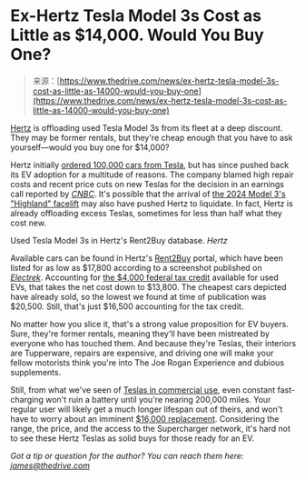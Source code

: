 <!--yml
category: 未分类
date: 2024-05-27 14:54:53
-->

# Ex-Hertz Tesla Model 3s Cost as Little as $14,000\. Would You Buy One?

> 来源：[https://www.thedrive.com/news/ex-hertz-tesla-model-3s-cost-as-little-as-14000-would-you-buy-one](https://www.thedrive.com/news/ex-hertz-tesla-model-3s-cost-as-little-as-14000-would-you-buy-one)

[Hertz](https://www.thedrive.com/news/hertz-is-still-having-rental-car-customers-wrongfully-arrested-lawsuit-claims) is offloading used Tesla Model 3s from its fleet at a deep discount. They may be former rentals, but they're cheap enough that you have to ask yourself—would you buy one for $14,000?

Hertz initially [ordered 100,000 cars from Tesla](https://www.thedrive.com/news/42862/hertz-just-ordered-100000-teslas-in-supposed-4-2b-deal), but has since pushed back its EV adoption for a multitude of reasons. The company blamed high repair costs and recent price cuts on new Teslas for the decision in an earnings call reported by [*CNBC*](https://www.cnbc.com/2023/10/26/hertz-pulls-back-on-ev-plans-citing-tesla-price-cuts-repair-costs.html). It's possible that the arrival of [the 2024 Model 3's "Highland" facelift](https://www.thedrive.com/news/2024-tesla-model-3-with-new-face-and-interior-finally-arrives-in-us) may also have pushed Hertz to liquidate. In fact, Hertz is already offloading excess Teslas, sometimes for less than half what they cost new.

Used Tesla Model 3s in Hertz's Rent2Buy database. *Hertz*

Available cars can be found in Hertz's [Rent2Buy](https://www.hertzcarsales.com/rent2buy-inventory/index.htm?geoRadius=0&geoZip=90210&make=Tesla&sortBy=internetPrice%20asc&start=0) portal, which have been listed for as low as $17,800 according to a screenshot published on [*Electrek*](https://electrek.co/2024/01/10/tesla-model-3-hertz-cheap-used-rental/). Accounting for [the $4,000 federal tax credit](https://www.irs.gov/credits-deductions/used-clean-vehicle-credit) available for used EVs, that takes the net cost down to $13,800\. The cheapest cars depicted have already sold, so the lowest we found at time of publication was $20,500\. Still, that's just $16,500 accounting for the tax credit.

No matter how you slice it, that's a strong value proposition for EV buyers. Sure, they're former rentals, meaning they'll have been mistreated by everyone who has touched them. And because they're Teslas, their interiors are Tupperware, repairs are expensive, and driving one will make your fellow motorists think you're into The Joe Rogan Experience and dubious supplements.

Still, from what we've seen of [Teslas in commercial use](https://www.thedrive.com/news/43788/this-932000-mile-tesla-model-s-is-still-hanging-in-there), even constant fast-charging won't ruin a battery until you're nearing 200,000 miles. Your regular user will likely get a much longer lifespan out of theirs, and won't have to worry about an imminent [$16,000 replacement](https://www.thedrive.com/tech/38915/it-costs-nearly-16000-to-replace-a-tesla-model-3-battery-pack). Considering the range, the price, and the access to the Supercharger network, it's hard not to see these Hertz Teslas as solid buys for those ready for an EV.

*Got a tip or question for the author? You can reach them here: james@thedrive.com*